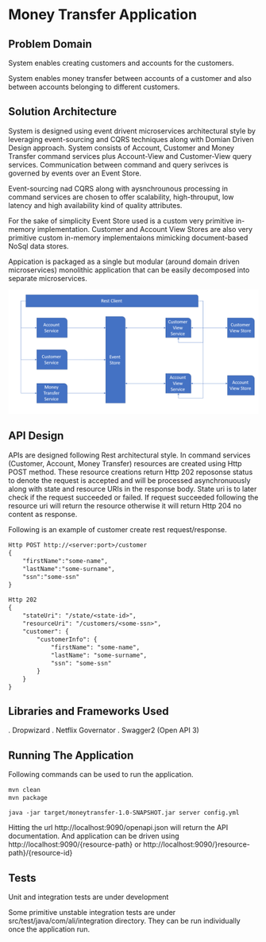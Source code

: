 # Money Transfer Application

## Problem Domain
System enables creating customers and accounts for the customers. 

System enables money transfer between accounts of a customer and also between accounts belonging to different customers.

## Solution Architecture
System is designed using event drivent microservices architectural style by leveraging event-sourcing and CQRS techniques along with Domian Driven Design approach. 
System consists of Account, Customer and Money Transfer command services plus Account-View and Customer-View query services. Communication between command and query serivces is governed by events over an Event Store. 

Event-sourcing nad CQRS along with aysnchrounous processing in command services are chosen to offer scalability, high-throuput, low latency and high availability kind of quality attributes.

For the sake of simplicity Event Store used is a custom very primitive in-memory implementation. Customer and Account View Stores are also very primitive custom in-memory implementaions mimicking document-based NoSql data stores.

Appication is packaged as a single but modular (around domain driven microservices) monolithic application that can be easily decomposed into separate microservices.

![high-level-arch](docs/high-level-arch.PNG)

## API Design

APIs are designed following Rest architectural style.
In command services (Customer, Account, Money Transfer) resources are created using Http POST method. These resource creations return Http 202 reposonse status to denote the request is accepted and will be processed asynchronuously along with state and resource URIs in the response body. State uri is to later check if the request succeeded or failed. If request succeeded following the resource uri will return the resource otherwise it will return Http 204 no content as response.

Following is an example of customer create rest request/response.

```
Http POST http://<server:port>/customer
{
	"firstName":"some-name",
	"lastName":"some-surname",
	"ssn":"some-ssn"
}
```
```
Http 202
{
    "stateUri": "/state/<state-id>",
    "resourceUri": "/customers/<some-ssn>",
    "customer": {
        "customerInfo": {
            "firstName": "some-name",
            "lastName": "some-surname",
            "ssn": "some-ssn"
        }
    }
}
```
## Libraries and Frameworks Used
. Dropwizard
. Netflix Governator
. Swagger2 (Open API 3)

## Running The Application

Following commands can be used to run the application.

```
mvn clean
mvn package

```

```
java -jar target/moneytransfer-1.0-SNAPSHOT.jar server config.yml
```

Hitting the url http://localhost:9090/openapi.json will return the API documentation.
And application can be driven using http://localhost:9090/{resource-path} or http://localhost:9090/}resource-path}/{resource-id}


## Tests

Unit and integration tests are under development

Some primitive unstable integration tests are under src/test/java/com/ali/integration directory. They can be run individually once the application run.

